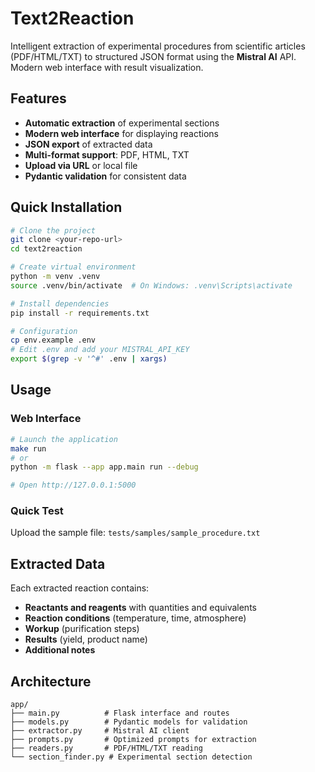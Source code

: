 # Text2Reaction

Intelligent extraction of experimental procedures from scientific articles (PDF/HTML/TXT) to structured JSON format using the **Mistral AI** API. Modern web interface with result visualization.

## Features

- **Automatic extraction** of experimental sections
- **Modern web interface** for displaying reactions
- **JSON export** of extracted data
- **Multi-format support**: PDF, HTML, TXT
- **Upload via URL** or local file
- **Pydantic validation** for consistent data

## Quick Installation

```bash
# Clone the project
git clone <your-repo-url>
cd text2reaction

# Create virtual environment
python -m venv .venv
source .venv/bin/activate  # On Windows: .venv\Scripts\activate

# Install dependencies
pip install -r requirements.txt

# Configuration
cp env.example .env
# Edit .env and add your MISTRAL_API_KEY
export $(grep -v '^#' .env | xargs)
```

## Usage

### Web Interface
```bash
# Launch the application
make run
# or
python -m flask --app app.main run --debug

# Open http://127.0.0.1:5000
```

### Quick Test
Upload the sample file: `tests/samples/sample_procedure.txt`

## Extracted Data

Each extracted reaction contains:
- **Reactants and reagents** with quantities and equivalents
- **Reaction conditions** (temperature, time, atmosphere)
- **Workup** (purification steps)
- **Results** (yield, product name)
- **Additional notes**

## Architecture

```
app/
├── main.py          # Flask interface and routes
├── models.py        # Pydantic models for validation
├── extractor.py     # Mistral AI client
├── prompts.py       # Optimized prompts for extraction
├── readers.py       # PDF/HTML/TXT reading
└── section_finder.py # Experimental section detection
```
